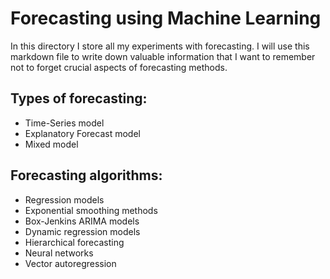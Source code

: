 # Forecasting using Machine Learning

In this directory I store all my experiments with forecasting. I will use this markdown file to write down valuable information that I want to remember not to forget crucial aspects of forecasting methods.

## Types of forecasting:

- Time-Series model
- Explanatory Forecast model
- Mixed model

## Forecasting algorithms:

- Regression models
- Exponential smoothing methods
- Box-Jenkins ARIMA models
- Dynamic regression models
- Hierarchical forecasting
- Neural networks
- Vector autoregression

